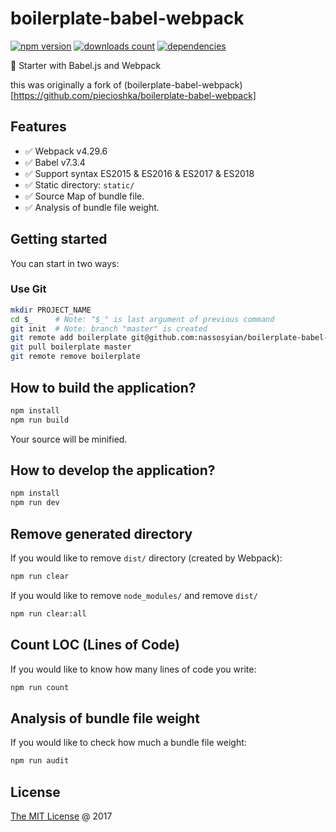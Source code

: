 # boilerplate-babel-webpack

[![npm version](https://badge.fury.io/js/boilerplate-babel-webpack-glslify.svg)](https://badge.fury.io/js/boilerplate-babel-webpack-glslify)
[![downloads count](https://img.shields.io/npm/dt/boilerplate-babel-webpack.svg)](https://www.npmjs.com/~nassosyian)
[![dependencies](https://david-dm.org/nassosyian/boilerplate-babel-webpack-glslify.svg)](https://github.com/nassosyian/boilerplate-babel-webpack-glslify)

:fork_and_knife: Starter with Babel.js and Webpack

this was originally a fork of (boilerplate-babel-webpack)[https://github.com/piecioshka/boilerplate-babel-webpack]

## Features

* :white_check_mark: Webpack v4.29.6
* :white_check_mark: Babel v7.3.4
* :white_check_mark: Support syntax ES2015 & ES2016 & ES2017 & ES2018
* :white_check_mark: Static directory: `static/`
* :white_check_mark: Source Map of bundle file.
* :white_check_mark: Analysis of bundle file weight.

## Getting started

You can start in two ways:

### Use Git

```bash
mkdir PROJECT_NAME
cd $_     # Note: "$_" is last argument of previous command
git init  # Note: branch "master" is created
git remote add boilerplate git@github.com:nassosyian/boilerplate-babel-webpack-glslify.git
git pull boilerplate master
git remote remove boilerplate
```

## How to build the application?

```bash
npm install
npm run build
```

Your source will be minified.

## How to develop the application?

```bash
npm install
npm run dev
```

## Remove generated directory

If you would like to remove `dist/` directory (created by Webpack):

```bash
npm run clear
```

If you would like to remove `node_modules/` and remove `dist/`

```bash
npm run clear:all
```

## Count LOC (Lines of Code)

If you would like to know how many lines of code you write:

```bash
npm run count
```

## Analysis of bundle file weight

If you would like to check how much a bundle file weight:

```bash
npm run audit
```

## License

[The MIT License](http://nassosyian.mit-license.org) @ 2017
